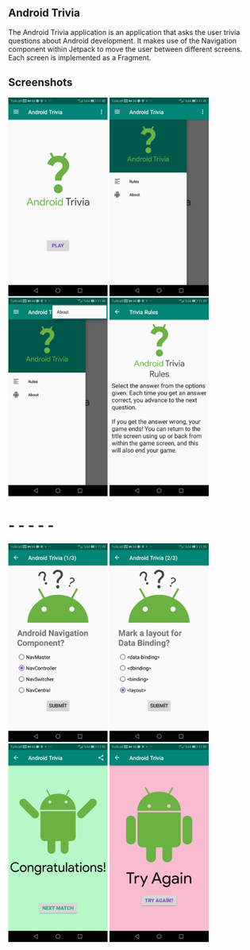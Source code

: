 
## Android Trivia 

The Android Trivia application is an application that asks the user trivia questions about Android development.  It makes use of the Navigation component within Jetpack to move the user between different screens.  Each screen is implemented as a Fragment.

## Screenshots

<p float="left">
    <img src="https://github.com/atakanUludag0497/Instructive_Android_Apps/blob/AppsDev/Trivia_Code_App_01/8.jpg" width="200" height="400"/>
    <img src="https://github.com/atakanUludag0497/Instructive_Android_Apps/blob/AppsDev/Trivia_Code_App_01/1.jpg" width="200" height="400"/>
    <img src="https://github.com/atakanUludag0497/Instructive_Android_Apps/blob/AppsDev/Trivia_Code_App_01/2.jpg" width="200" height="400"/>
    <img src="https://github.com/atakanUludag0497/Instructive_Android_Apps/blob/AppsDev/Trivia_Code_App_01/3.jpg" width="200" height="400"/>
</p>

# - - - - -

<p float="left">
    <img src="https://github.com/atakanUludag0497/Instructive_Android_Apps/blob/AppsDev/Trivia_Code_App_01/4.jpg" width="200" height="400"/>
    <img src="https://github.com/atakanUludag0497/Instructive_Android_Apps/blob/AppsDev/Trivia_Code_App_01/5.jpg" width="200" height="400"/>
    <img src="https://github.com/atakanUludag0497/Instructive_Android_Apps/blob/AppsDev/Trivia_Code_App_01/6.jpg" width="200" height="400"/>
    <img src="https://github.com/atakanUludag0497/Instructive_Android_Apps/blob/AppsDev/Trivia_Code_App_01/7.jpg" width="200" height="400"/>
</p>
